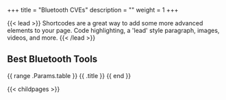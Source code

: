 +++
title = "Bluetooth CVEs"
description = ""
weight = 1
+++

{{< lead >}}
Shortcodes are a great way to add some more advanced elements to your page. Code highlighting, a 'lead' style paragraph, images, videos, and more.
{{< /lead >}}


## Best Bluetooth Tools

<tr>
	 {{ range .Params.table }}
			<th>
				{{ .title }}
	        	</th>
		{{ end }}
</tr>


{{< childpages >}}